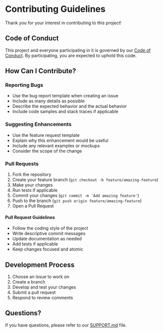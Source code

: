# Contributing Guidelines

Thank you for your interest in contributing to this project! 

## Code of Conduct

This project and everyone participating in it is governed by our [Code of Conduct](CODE_OF_CONDUCT.md). By participating, you are expected to uphold this code.

## How Can I Contribute?

### Reporting Bugs

- Use the bug report template when creating an issue
- Include as many details as possible
- Describe the expected behavior and the actual behavior
- Include code samples and stack traces if applicable

### Suggesting Enhancements

- Use the feature request template
- Explain why this enhancement would be useful
- Include any relevant examples or mockups
- Consider the scope of the change

### Pull Requests

1. Fork the repository
2. Create your feature branch (`git checkout -b feature/amazing-feature`)
3. Make your changes
4. Run tests if applicable
5. Commit your changes (`git commit -m 'Add amazing feature'`)
6. Push to the branch (`git push origin feature/amazing-feature`)
7. Open a Pull Request

#### Pull Request Guidelines

- Follow the coding style of the project
- Write descriptive commit messages
- Update documentation as needed
- Add tests if applicable
- Keep changes focused and atomic

## Development Process

1. Choose an issue to work on
2. Create a branch
3. Develop and test your changes
4. Submit a pull request
5. Respond to review comments

## Questions?

If you have questions, please refer to our [SUPPORT.md](SUPPORT.md) file.

